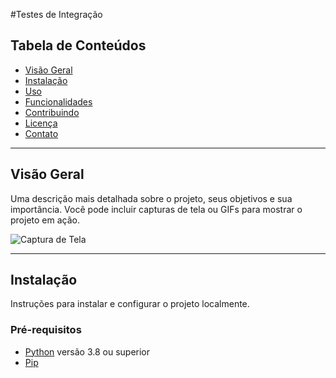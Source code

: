 #Testes de Integração


## Tabela de Conteúdos

- [Visão Geral](#visão-geral)
- [Instalação](#instalação)
- [Uso](#uso)
- [Funcionalidades](#funcionalidades)
- [Contribuindo](#contribuindo)
- [Licença](#licença)
- [Contato](#contato)

---

## Visão Geral

Uma descrição mais detalhada sobre o projeto, seus objetivos e sua importância. Você pode incluir capturas de tela ou GIFs para mostrar o projeto em ação.

![Captura de Tela](link-para-captura-de-tela.png)

---

## Instalação

Instruções para instalar e configurar o projeto localmente.

### Pré-requisitos

- [Python](https://www.python.org/downloads/) versão 3.8 ou superior
- [Pip](https://pip.pypa.io/en/stable/installation/)


